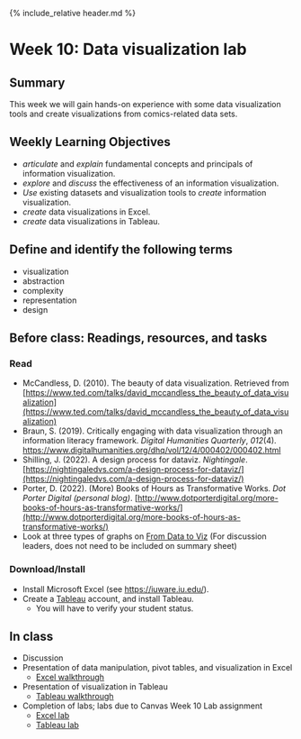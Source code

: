 {% include_relative header.md %}

# Week 10: Data visualization lab

## Summary
This week we will gain hands-on experience with some data visualization tools and create visualizations from comics-related data sets.

## Weekly Learning Objectives

- *articulate* and *explain* fundamental concepts and principals of information visualization.
- *explore* and *discuss* the effectiveness of an information visualization.
- *Use* existing datasets and visualization tools to *create* information visualization.
- _create_ data visualizations in Excel.
- _create_ data visualizations in Tableau.

## Define and identify the following terms
- visualization  
- abstraction  
- complexity  
- representation  
- design  
  
## Before class: Readings, resources, and tasks
### Read
- McCandless, D. (2010). The beauty of data visualization. Retrieved from [https://www.ted.com/talks/david_mccandless_the_beauty_of_data_visualization](https://www.ted.com/talks/david_mccandless_the_beauty_of_data_visualization)
- Braun, S. (2019). Critically engaging with data visualization through an information literacy framework. _Digital Humanities Quarterly_, _012_(4). https://www.digitalhumanities.org/dhq/vol/12/4/000402/000402.html
- Shilling, J. (2022). A design process for dataviz. _Nightingale_. [https://nightingaledvs.com/a-design-process-for-dataviz/](https://nightingaledvs.com/a-design-process-for-dataviz/)
- Porter, D. (2022). (More) Books of Hours as Transformative Works. _Dot Porter Digital (personal blog)_. [http://www.dotporterdigital.org/more-books-of-hours-as-transformative-works/](http://www.dotporterdigital.org/more-books-of-hours-as-transformative-works/)
- Look at three types of graphs on [From Data to Viz](https://www.data-to-viz.com/) (For discussion leaders, does not need to be included on summary sheet)
### Download/Install
- Install Microsoft Excel (see <https://iuware.iu.edu/>).
- Create a [Tableau](https://www.tableau.com/academic/students) account, and install Tableau.
  - You will have to verify your student status.
 
## In class
- Discussion
- Presentation of data manipulation, pivot tables, and visualization in Excel
  - [Excel walkthrough](tutorial_excel.md)
- Presentation of visualization in Tableau
  - [Tableau walkthrough](tutorial_tableau.md)
- Completion of labs; labs due to Canvas Week 10 Lab assignment
  - [Excel lab](lab_excel.md)
  - [Tableau lab](lab_tableau.md)

